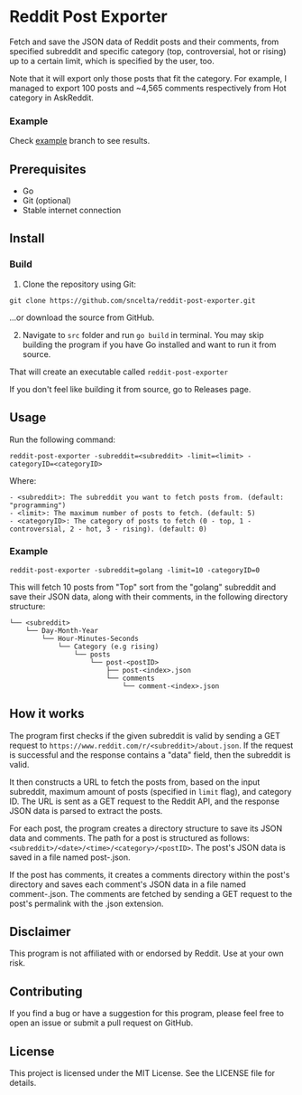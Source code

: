 # Reddit Post Exporter
Fetch and save the JSON data of Reddit posts and their comments, from specified subreddit and specific category (top, controversial, hot or rising) up to a certain limit, which is specified by the user, too.

Note that it will export only those posts that fit the category. For example, I managed to export 100 posts and ~4,565 comments respectively from Hot category in AskReddit.

### Example
Check [example](https://github.com/sncelta/reddit-post-exporter/tree/example) branch to see results.

## Prerequisites
- Go
- Git (optional)
- Stable internet connection

## Install

### Build
1. Clone the repository using Git:
```
git clone https://github.com/sncelta/reddit-post-exporter.git
```
...or download the source from GitHub.

2. Navigate to `src` folder and run `go build` in terminal. You may skip building the program if you have Go installed and want to run it from source.

That will create an executable called `reddit-post-exporter`

If you don't feel like building it from source, go to Releases page.

## Usage
Run the following command:

```
reddit-post-exporter -subreddit=<subreddit> -limit=<limit> -categoryID=<categoryID>
```
Where:

    - <subreddit>: The subreddit you want to fetch posts from. (default: "programming")
    - <limit>: The maximum number of posts to fetch. (default: 5)
    - <categoryID>: The category of posts to fetch (0 - top, 1 - controversial, 2 - hot, 3 - rising). (default: 0)

### Example

```
reddit-post-exporter -subreddit=golang -limit=10 -categoryID=0
```
This will fetch 10 posts from "Top" sort from the "golang" subreddit and save their JSON data, along with their comments, in the following directory structure:
```
└── <subreddit>
    └── Day-Month-Year
        └── Hour-Minutes-Seconds
            └── Category (e.g rising)
                └── posts
                    └── post-<postID>
                        ├── post-<index>.json
                        └── comments
                            └── comment-<index>.json
```

## How it works
The program first checks if the given subreddit is valid by sending a GET request to `https://www.reddit.com/r/<subreddit>/about.json`. If the request is successful and the response contains a "data" field, then the subreddit is valid.

It then constructs a URL to fetch the posts from, based on the input subreddit, maximum amount of posts (specified in `limit` flag), and category ID. The URL is sent as a GET request to the Reddit API, and the response JSON data is parsed to extract the posts.

For each post, the program creates a directory structure to save its JSON data and comments. The path for a post is structured as follows: `<subreddit>/<date>/<time>/<category>/<postID>`. The post's JSON data is saved in a file named post-<postID>.json.

If the post has comments, it creates a comments directory within the post's directory and saves each comment's JSON data in a file named comment-<commentID>.json. The comments are fetched by sending a GET request to the post's permalink with the .json extension.

## Disclaimer
This program is not affiliated with or endorsed by Reddit. Use at your own risk.

## Contributing
If you find a bug or have a suggestion for this program, please feel free to open an issue or submit a pull request on GitHub.

## License
This project is licensed under the MIT License. See the LICENSE file for details.
